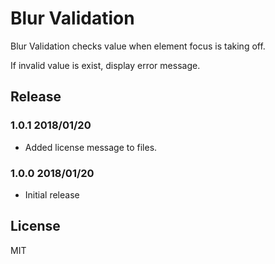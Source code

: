 # Blur Validation

Blur Validation checks value when element focus is taking off.

If invalid value is exist, display error message.

## Release

### 1.0.1 2018/01/20

- Added license message to files.

### 1.0.0 2018/01/20

- Initial release

## License
MIT
